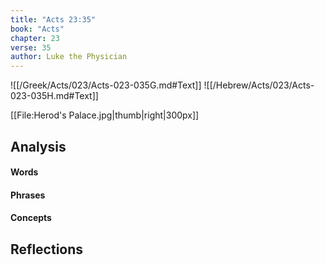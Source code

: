 ```yaml
---
title: "Acts 23:35"
book: "Acts"
chapter: 23
verse: 35
author: Luke the Physician
---
```

![[/Greek/Acts/023/Acts-023-035G.md#Text]]
![[/Hebrew/Acts/023/Acts-023-035H.md#Text]]

[[File:Herod's Palace.jpg|thumb|right|300px]]

## Analysis

#### Words

#### Phrases

#### Concepts

## Reflections
